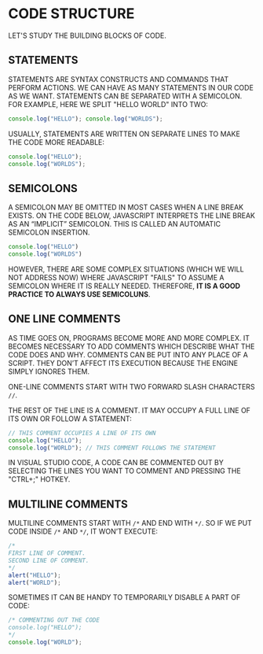 # CODE STRUCTURE

LET'S STUDY THE BUILDING BLOCKS OF CODE.

## STATEMENTS

STATEMENTS ARE SYNTAX CONSTRUCTS AND COMMANDS THAT PERFORM ACTIONS. WE CAN HAVE AS MANY STATEMENTS IN OUR CODE AS WE WANT. STATEMENTS CAN BE SEPARATED WITH A SEMICOLON. FOR EXAMPLE, HERE WE SPLIT "HELLO WORLD" INTO TWO:

```javascript
console.log("HELLO"); console.log("WORLDS");
```

USUALLY, STATEMENTS ARE WRITTEN ON SEPARATE LINES TO MAKE THE CODE MORE READABLE:

```javascript
console.log("HELLO");
console.log("WORLDS");
```

## SEMICOLONS

A SEMICOLON MAY BE OMITTED IN MOST CASES WHEN A LINE BREAK EXISTS. ON THE CODE BELOW, JAVASCRIPT INTERPRETS THE LINE BREAK AS AN “IMPLICIT” SEMICOLON. THIS IS CALLED AN AUTOMATIC SEMICOLON INSERTION.

```javascript
console.log("HELLO")
console.log("WORLDS")
```

HOWEVER, THERE ARE SOME COMPLEX SITUATIONS (WHICH WE WILL NOT ADDRESS NOW) WHERE JAVASCRIPT "FAILS" TO ASSUME A SEMICOLON WHERE IT IS REALLY NEEDED. THEREFORE, **IT IS A GOOD PRACTICE TO ALWAYS USE SEMICOLUNS**.

## ONE LINE COMMENTS

AS TIME GOES ON, PROGRAMS BECOME MORE AND MORE COMPLEX. IT BECOMES NECESSARY TO ADD COMMENTS WHICH DESCRIBE WHAT THE CODE DOES AND WHY. COMMENTS CAN BE PUT INTO ANY PLACE OF A SCRIPT. THEY DON’T AFFECT ITS EXECUTION BECAUSE THE ENGINE SIMPLY IGNORES THEM.

ONE-LINE COMMENTS START WITH TWO FORWARD SLASH CHARACTERS `//`.

THE REST OF THE LINE IS A COMMENT. IT MAY OCCUPY A FULL LINE OF ITS OWN OR FOLLOW A STATEMENT:

```javascript
// THIS COMMENT OCCUPIES A LINE OF ITS OWN
console.log("HELLO");
console.log("WORLD"); // THIS COMMENT FOLLOWS THE STATEMENT
```

IN VISUAL STUDIO CODE, A CODE CAN BE COMMENTED OUT BY SELECTING THE LINES YOU WANT TO COMMENT AND PRESSING THE "CTRL+;" HOTKEY.

## MULTILINE COMMENTS

MULTILINE COMMENTS START WITH `/*` AND END WITH `*/`. SO IF WE PUT CODE INSIDE `/*` AND `*/`, IT WON’T EXECUTE:

```javascript
/* 
FIRST LINE OF COMMENT.
SECOND LINE OF COMMENT.
*/
alert("HELLO");
alert("WORLD");
```

SOMETIMES IT CAN BE HANDY TO TEMPORARILY DISABLE A PART OF CODE:

```javascript
/* COMMENTING OUT THE CODE
console.log("HELLO");
*/
console.log("WORLD");
```
